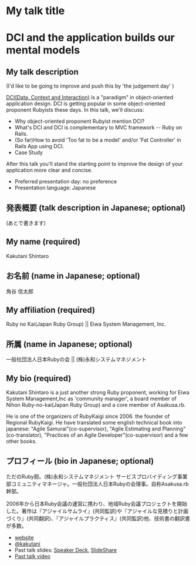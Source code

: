 # My talk title
# DCI and the application builds our mental models

## My talk description

(I'd like to be going to improve and push this by 'the judgement day' )

[DCI(Data, Context and Interaction)](http://en.wikipedia.org/wiki/Data,_Context,_and_Interaction) is a "paradigm" in object-oriented application design. DCI is getting popular in some object-oriented proponent Rubyists these days. In this talk, we'll discuss:

- Why object-oriented proponent Rubyist mention DCI?
- What's DCI and DCI is complementary to MVC framework -- Ruby on Rails.
- (So far)How to avoid 'Too fat to be a model' and/or 'Fat Controller' in Rails App using DCI.
- Case Study

After this talk you'll stand the starting point to improve the design of your application more clear and concise.

- Preferred presentation day: no preference
- Presentation language: Japanese

## 発表概要 (talk description in Japanese; optional)

(あとで書きます)

## My name (required)

Kakutani Shintaro

## お名前 (name in Japanese; optional)

角谷 信太郎

## My affiliation (required)

Ruby no Kai(Japan Ruby Group) || Eiwa System Management, Inc.

## 所属 (name in Japanese; optional)

一般社団法人日本Rubyの会 || (株)永和システムマネジメント

## My bio (required)

Kakutani Shintaro is a just another strong Ruby proponent, working for Eiwa System Management,Inc as 'community manager', a board member of Nihon Ruby-no-kai(Japan Ruby Group) and a core member of Asakusa.rb.

He is one of the organizers of RubyKaigi since 2006. the founder of Regional RubyKaigi. He have translated some english technical book into japanese: "Agile Samurai"(co-supervisor), "Agile Estimating and Planning"(co-translator), "Practices of an Agile Developer"(co-supervisor) and a few other books.

## プロフィール (bio in Japanese; optional)

ただのRuby厨。(株)永和システムマネジメント サービスプロバイディング事業部コミュニティマネージャ。一般社団法人日本Rubyの会理事。自称Asakusa.rb幹部。

2006年から日本Ruby会議の運営に携わり、地域Ruby会議プロジェクトを開始した。著作は『アジャイルサムライ』(共同監訳)や『アジャイルな見積りと計画づくり』(共同翻訳)、『アジャイルプラクティス』(共同監訳)他、技術書の翻訳書が多数。

- [website](http://www.kakutani.com)
- [@kakutani](https://twitter.com/#!/kakutani)
- Past talk slides: [Speaker Deck](http://speakerdeck.com/u/kakutani), [SlideShare](http://www.slideshare.net/kakutani)
- [Past talk video](http://rubykaigi.org/2011/en/schedule/details/17M09)
